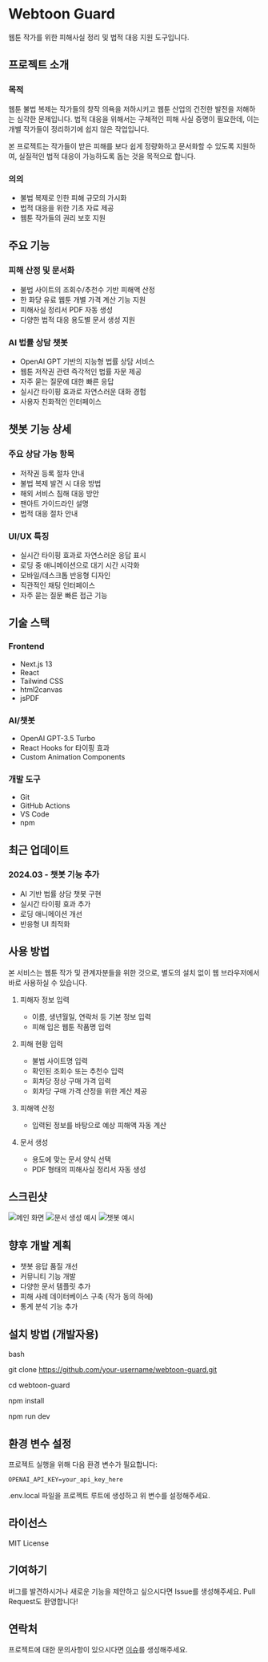 # Webtoon Guard

웹툰 작가를 위한 피해사실 정리 및 법적 대응 지원 도구입니다.

## 프로젝트 소개

### 목적
웹툰 불법 복제는 작가들의 창작 의욕을 저하시키고 웹툰 산업의 건전한 발전을 저해하는 심각한 문제입니다. 법적 대응을 위해서는 구체적인 피해 사실 증명이 필요한데, 이는 개별 작가들이 정리하기에 쉽지 않은 작업입니다.

본 프로젝트는 작가들이 받은 피해를 보다 쉽게 정량화하고 문서화할 수 있도록 지원하여, 실질적인 법적 대응이 가능하도록 돕는 것을 목적으로 합니다.

### 의의
- 불법 복제로 인한 피해 규모의 가시화
- 법적 대응을 위한 기초 자료 제공
- 웹툰 작가들의 권리 보호 지원

## 주요 기능

### 피해 산정 및 문서화
- 불법 사이트의 조회수/추천수 기반 피해액 산정
- 한 화당 유료 웹툰 개별 가격 계산 기능 지원
- 피해사실 정리서 PDF 자동 생성
- 다양한 법적 대응 용도별 문서 생성 지원

### AI 법률 상담 챗봇
- OpenAI GPT 기반의 지능형 법률 상담 서비스
- 웹툰 저작권 관련 즉각적인 법률 자문 제공
- 자주 묻는 질문에 대한 빠른 응답
- 실시간 타이핑 효과로 자연스러운 대화 경험
- 사용자 친화적인 인터페이스

## 챗봇 기능 상세

### 주요 상담 가능 항목
- 저작권 등록 절차 안내
- 불법 복제 발견 시 대응 방법
- 해외 서비스 침해 대응 방안
- 팬아트 가이드라인 설명
- 법적 대응 절차 안내

### UI/UX 특징
- 실시간 타이핑 효과로 자연스러운 응답 표시
- 로딩 중 애니메이션으로 대기 시간 시각화
- 모바일/데스크톱 반응형 디자인
- 직관적인 채팅 인터페이스
- 자주 묻는 질문 빠른 접근 기능

## 기술 스택

### Frontend
- Next.js 13
- React
- Tailwind CSS
- html2canvas
- jsPDF

### AI/챗봇
- OpenAI GPT-3.5 Turbo
- React Hooks for 타이핑 효과
- Custom Animation Components

### 개발 도구
- Git
- GitHub Actions
- VS Code
- npm

## 최근 업데이트

### 2024.03 - 챗봇 기능 추가
- AI 기반 법률 상담 챗봇 구현
- 실시간 타이핑 효과 추가
- 로딩 애니메이션 개선
- 반응형 UI 최적화

## 사용 방법

본 서비스는 웹툰 작가 및 관계자분들을 위한 것으로, 별도의 설치 없이 웹 브라우저에서 바로 사용하실 수 있습니다.

1. 피해자 정보 입력
   - 이름, 생년월일, 연락처 등 기본 정보 입력
   - 피해 입은 웹툰 작품명 입력

2. 피해 현황 입력
   - 불법 사이트명 입력
   - 확인된 조회수 또는 추천수 입력
   - 회차당 정상 구매 가격 입력
   - 회차당 구매 가격 산정을 위한 계산 제공

3. 피해액 산정
   - 입력된 정보를 바탕으로 예상 피해액 자동 계산

4. 문서 생성
   - 용도에 맞는 문서 양식 선택
   - PDF 형태의 피해사실 정리서 자동 생성

## 스크린샷
![메인 화면](public/main.png)
![문서 생성 예시](public/document.png)
![챗봇 예시](public/chatbot.png)

## 향후 개발 계획

- 챗봇 응답 품질 개선
- 커뮤니티 기능 개발
- 다양한 문서 템플릿 추가
- 피해 사례 데이터베이스 구축 (작가 동의 하에)
- 통계 분석 기능 추가

## 설치 방법 (개발자용)

bash

git clone https://github.com/your-username/webtoon-guard.git

cd webtoon-guard

npm install

npm run dev


## 환경 변수 설정

프로젝트 실행을 위해 다음 환경 변수가 필요합니다:

```env
OPENAI_API_KEY=your_api_key_here
```

.env.local 파일을 프로젝트 루트에 생성하고 위 변수를 설정해주세요.



## 라이선스

MIT License

## 기여하기

버그를 발견하시거나 새로운 기능을 제안하고 싶으시다면 Issue를 생성해주세요.
Pull Request도 환영합니다!

## 연락처

프로젝트에 대한 문의사항이 있으시다면 [이슈](https://github.com/EXPOIR0405/webtoon-guard/issues)를 생성해주세요.
